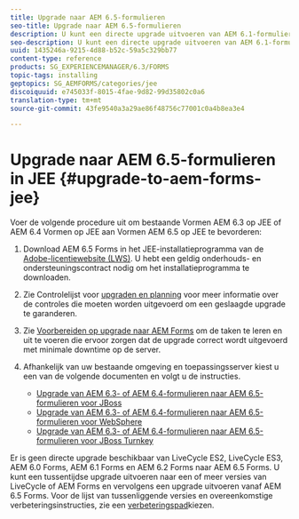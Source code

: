 ```yaml
---
title: Upgrade naar AEM 6.5-formulieren
seo-title: Upgrade naar AEM 6.5-formulieren
description: U kunt een directe upgrade uitvoeren van AEM 6.1-formulieren, AEM 6.2-formulieren en LiveCycle ES4 SP1 naar AEM 6.3-formulieren.
seo-description: U kunt een directe upgrade uitvoeren van AEM 6.1-formulieren, AEM 6.2-formulieren en LiveCycle ES4 SP1 naar AEM 6.3-formulieren.
uuid: 1435246a-9215-4d88-b52c-59a5c329bb77
content-type: reference
products: SG_EXPERIENCEMANAGER/6.3/FORMS
topic-tags: installing
geptopics: SG_AEMFORMS/categories/jee
discoiquuid: e745033f-8015-4fae-9d82-99d35802c0a6
translation-type: tm+mt
source-git-commit: 43fe9540a3a29ae86f48756c77001c0a4b8ea3e4

---
```



# Upgrade naar AEM 6.5-formulieren in JEE {#upgrade-to-aem-forms-jee}

Voer de volgende procedure uit om bestaande Vormen AEM 6.3 op JEE of AEM 6.4 Vormen op JEE aan Vormen AEM 6.5 op JEE te bevorderen:

1. Download AEM 6.5 Forms in het JEE-installatieprogramma van de [Adobe-licentiewebsite (LWS)](https://licensing.adobe.com/). U hebt een geldig onderhouds- en ondersteuningscontract nodig om het installatieprogramma te downloaden.
1. Zie Controlelijst voor [upgraden en planning](https://www.adobe.com/go/learn_aemfroms_upgrade_checklist_65) voor meer informatie over de controles die moeten worden uitgevoerd om een geslaagde upgrade te garanderen.
1. Zie [Voorbereiden op upgrade naar AEM Forms](https://www.adobe.com/go/learn_aemforms_prepareupgrade_65) om de taken te leren en uit te voeren die ervoor zorgen dat de upgrade correct wordt uitgevoerd met minimale downtime op de server.
1. Afhankelijk van uw bestaande omgeving en toepassingsserver kiest u een van de volgende documenten en volgt u de instructies.

   * [Upgrade van AEM 6.3- of AEM 6.4-formulieren naar AEM 6.5-formulieren voor JBoss](http://www.adobe.com/go/learn_aemforms_upgradeJBoss_65)
   * [Upgrade van AEM 6.3- of AEM 6.4-formulieren naar AEM 6.5-formulieren voor WebSphere](http://www.adobe.com/go/learn_aemforms_upgradeWebSphere_65)
   * [Upgrade van AEM 6.3- of AEM 6.4-formulieren naar AEM 6.5-formulieren voor JBoss Turnkey](http://www.adobe.com/go/learn_aemforms_upgradeTurnkey_65)

Er is geen directe upgrade beschikbaar van LiveCycle ES2, LiveCycle ES3, AEM 6.0 Forms, AEM 6.1 Forms en AEM 6.2 Forms naar AEM 6.5 Forms. U kunt een tussentijdse upgrade uitvoeren naar een of meer versies van LiveCycle of AEM Forms en vervolgens een upgrade uitvoeren vanaf AEM 6.5 Forms. Voor de lijst van tussenliggende versies en overeenkomstige verbeteringsinstructies, zie een [verbeteringspad](../../forms/using/upgrade.md#main-pars-header)kiezen.
